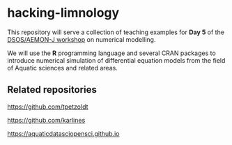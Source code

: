 # hacking-limnology

This repository will serve a collection of teaching examples for **Day 5** of the [DSOS/AEMON-J workshop](https://aquaticdatasciopensci.github.io/program_1/) on numerical modelling.

We will use the **R** programming language and several CRAN packages to introduce numerical simulation of differential equation models from the field of Aquatic sciences and related areas.



## Related repositories

https://github.com/tpetzoldt

https://github.com/karlines

https://aquaticdatasciopensci.github.io

